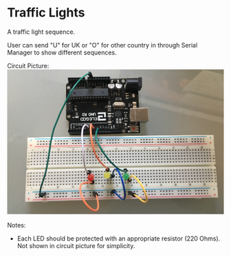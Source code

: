 # Traffic Lights
  A traffic light sequence. 
  
  User can send "U" for UK or "O" for other country in through Serial Manager to show different sequences.
  
  Circuit Picture:
    ![Traffic Lights Circuit](TrafficLights.jpg)
  
  Notes:
  - Each LED should be protected with an appropriate resistor (220 Ohms). Not shown in circuit picture for simplicity.